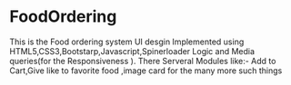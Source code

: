 # FoodOrdering
This is the Food ordering system UI desgin Implemented using HTML5,CSS3,Bootstarp,Javascript,Spinerloader Logic and Media queries(for the Responsiveness ).
There Serveral Modules like:- Add to Cart,Give like to favorite food ,image card for the many more such things 

